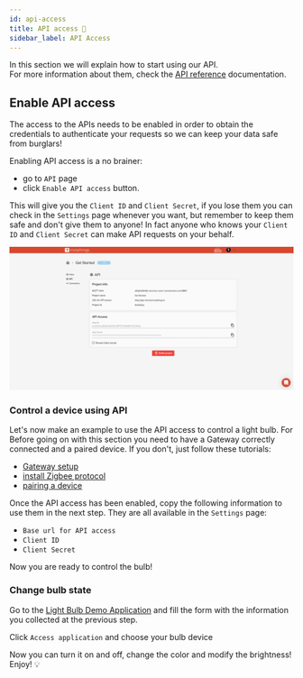 ```yaml
---
id: api-access
title: API access 🚀
sidebar_label: API Access
---
```


In this section we will explain how to start using our API. <br> For more information about them, check the <a href="https://developers.instathings.io/" target="_blank" class="external-link">API reference</a> documentation. 

## Enable API access
The access to the APIs needs to be enabled in order to obtain the credentials to authenticate your requests so we can keep your data safe from burglars!

Enabling API access is a no brainer:
- go to `API` page 
- click `Enable API access` button. 

This will give you the `Client ID` and `Client Secret`, if you lose them you can check in the `Settings` page whenever you want, but remember to keep them safe and don't give them to anyone!
In fact anyone who knows your `Client ID` and `Client Secret` can make API requests on your behalf.  

<a href="/docs/assets/control-bulb/API.png" target="_blank">
    <img src="/docs/assets/control-bulb/API.png" width="1000"/>
</a>

### Control a device using API
Let's now make an example to use the API access to control a light bulb. For  <br> Before going on with this section you need to have a Gateway correctly connected and a paired device. If you don't, just follow these tutorials:
- <a href="/docs/guides/gateway-setup.html" target="_blank" class="external-link">Gateway setup</a>
- <a href="/docs/guides/working-zigbee.html" target="_blank" class="external-link">install Zigbee protocol</a> 
- <a href="/docs/guides/pairing-device.html" target="_blank" class="external-link">pairing a device</a> 

Once the API access has been enabled, copy the following information to use them in the next step. They are all available in the `Settings` page:
 - `Base url for API access`
 - `Client ID`
 - `Client Secret`  

 Now you are ready to control the bulb! 

### Change bulb state 

 Go to the <a href="https://control.demo.instathings.io" target="_blank" class="external-link">Light Bulb Demo Application</a> and fill the form with the information you collected at the previous step.

 Click `Access application` and choose your bulb device

 Now you can turn it on and off, change the color and modify the brightness! Enjoy! 💡

